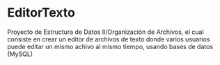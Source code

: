 # EditorTexto
Proyecto de Estructura de Datos II/Organización de Archivos, el cual consiste en crear un editor de archivos de texto donde varios usuarios puede editar un mismo achivo al mismo tiempo, usando bases de datos (MySQL)
